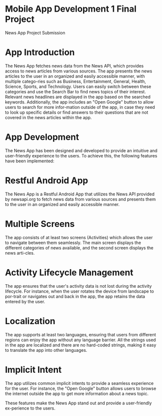 # Mobile App Development 1 Final Project
 News App Project Submission

 
 
# App Introduction

The News App fetches news data from the News API, which provides access to news articles from various sources. The app presents the news articles to the user in an organized and easily accessible manner, with multiple catego-ries such as Business, Entertainment, General, Health, Science, Sports, and Technology. Users can easily switch between these categories and use the Search Bar to find news topics of their interest. Relevant news headlines are displayed in the app based on the searched keywords. Additionally, the app includes an "Open Google" button to allow users to search for more infor-mation outside of the app, in case they need to look up specific details or find answers to their questions that are not covered in the news articles within the app.


# App Development

The News App has been designed and developed to provide an intuitive and user-friendly experience to the users. To achieve this, the following features have been implemented:

#	Restful Android App
The News App is a Restful Android App that utilizes the News API provided by newsapi.org to fetch news data from various sources and presents them to the user in an organized and easily accessible manner.

#	Multiple Screens
The app consists of at least two screens (Activities) which allows the user to navigate between them seamlessly. The main screen displays the different categories of news available, and the second screen displays the news arti-cles.

#	Activity Lifecycle Management
The app ensures that the user's activity data is not lost during the activity lifecycle. For instance, when the user rotates the device from landscape to por-trait or navigates out and back in the app, the app retains the data entered by the user.

#	Localization
The app supports at least two languages, ensuring that users from different regions can enjoy the app without any language barrier. All the strings used in the app are localized and there are no hard-coded strings, making it easy to translate the app into other languages.

#	Implicit Intent
The app utilizes common implicit intents to provide a seamless experience for the user. For instance, the "Open Google" button allows users to browse the internet outside the app to get more information about a news topic.

These features make the News App stand out and provide a user-friendly ex-perience to the users.


